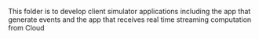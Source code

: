This folder is to develop client simulator applications including the app that generate events and the app that receives real time streaming computation from Cloud